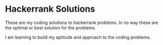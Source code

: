 # Hackerrank Solutions

These are my coding solutions to hackerrank problems. In no way these are the optimal or best solution for the problems.


I am learning to build my aptitude and approach to the coding problems.
